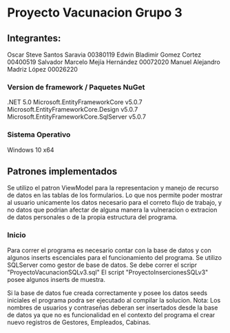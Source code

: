 # Proyecto Vacunacion Grupo 3

## Integrantes:
Oscar Steve Santos Saravia 00380119
Edwin Bladimir Gomez Cortez 00400519
Salvador Marcelo Mejía Hernández 00072020 
Manuel Alejandro Madriz López 00026220

### Version de framework / Paquetes NuGet
.NET 5.0
Microsoft.EntityFrameworkCore v5.0.7
Microsoft.EntityFrameworkCore.Design v5.0.7
Microsoft.EntityFrameworkCore.SqlServer v5.0.7

### Sistema Operativo
Windows 10 x64

## Patrones implementados
Se utilizo el patron ViewModel para la representacion y manejo de recurso de datos 
en las tablas de los formularios. Lo que nos permite poder mostrar al usuario unicamente
los datos necesario para el correto flujo de trabajo, y no datos que podrian afectar 
de alguna manera la vulneracion o extracion de datos personales o de la propia estructura del programa.


### Inicio
Para correr el programa es necesario contar con la base de datos y con algunos inserts 
escenciales para el funcionamiento del programa.
Se utilizo SQLServer como gestor de base de datos.
Se debe correr el scripr "ProyectoVacunacionSQLv3.sql"
El script "ProyectoInsercionesSQLv3" posee algunos inserts de muestra.

Si la base de datos fue creada correctamente y posee los datos seeds iniciales el programa podra ser ejecutado 
al compilar la solucion. 
Nota: 
Los nombres de usuarios y contraseñas deberan ser insertados desde la base de datos ya que no es funcionalidad 
en el contexto del programa el crear nuevo registros de Gestores, Empleados, Cabinas.
